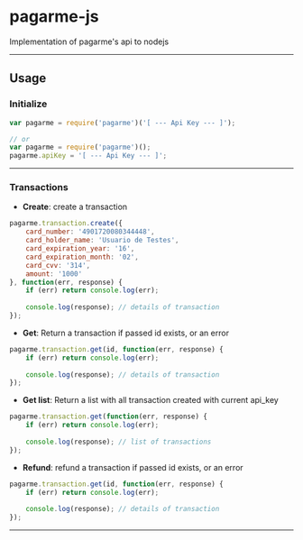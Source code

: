 # pagarme-js

Implementation of pagarme's api to nodejs

-----


## Usage

### Initialize

```js
var pagarme = require('pagarme')('[ --- Api Key --- ]');

// or
var pagarme = require('pagarme')();
pagarme.apiKey = '[ --- Api Key --- ]';
```

-----


### Transactions

* **Create**: create a transaction

```js
pagarme.transaction.create({
    card_number: '4901720080344448',
    card_holder_name: 'Usuario de Testes',
    card_expiration_year: '16',
    card_expiration_month: '02',
    card_cvv: '314',
    amount: '1000'
}, function(err, response) {
    if (err) return console.log(err);
    
    console.log(response); // details of transaction
});
```

* **Get**: Return a transaction if passed id exists, or an error

```js
pagarme.transaction.get(id, function(err, response) {
    if (err) return console.log(err);
    
    console.log(response); // details of transaction
});
```

* **Get list**: Return a list with all transaction created with current api_key

```js
pagarme.transaction.get(function(err, response) {
    if (err) return console.log(err);
    
    console.log(response); // list of transactions
});
```

* **Refund**: refund a transaction if passed id exists, or an error

```js
pagarme.transaction.get(id, function(err, response) {
    if (err) return console.log(err);
    
    console.log(response); // details of transaction
});
```

-----
